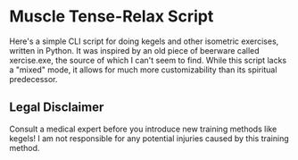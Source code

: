 # Muscle Tense-Relax Script
Here's a simple CLI script for doing kegels and other isometric exercises, written in Python. It was inspired by an old piece of beerware called xercise.exe, the source of which I can't seem to find. While this script lacks a "mixed" mode, it allows for much more customizability than its spiritual predecessor.

## Legal Disclaimer
Consult a medical expert before you introduce new training methods like kegels! I am not responsible for any potential injuries caused by this training method.